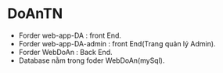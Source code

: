 # DoAnTN
- Forder web-app-DA : front End.
- Forder web-app-DA-admin : front End(Trang quản lý Admin).
- Forder WebDoAn : Back End.
- Database nằm trong foder WebDoAn(mySql).
